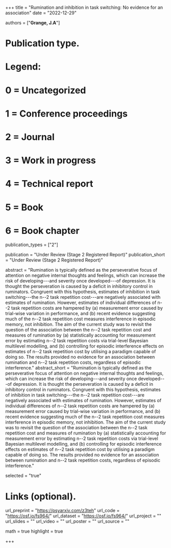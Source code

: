 +++
title = "Rumination and inhibition in task switching: No evidence for an association"
date = "2022-12-29"

authors = ["**Grange, J.A**"]

# Publication type.
# Legend:
# 0 = Uncategorized
# 1 = Conference proceedings
# 2 = Journal
# 3 = Work in progress
# 4 = Technical report
# 5 = Book
# 6 = Book chapter
publication_types = ["2"]

publication = "Under Review (Stage 2 Registered Report)"
publication_short = "Under Review (Stage 2 Registered Report)"

abstract = "Rumination is typically defined as the perseverative focus of attention on negative internal thoughts and feelings, which can increase the risk of developing---and severity once developed---of depression. It is thought the perseveration is caused by a deficit in inhibitory control in ruminators. Congruent with this hypothesis, estimates of inhibition in task switching---the n--2 task repetition cost---are negatively associated with estimates of rumination. However, estimates of individual differences of n--2 task repetition costs are hampered by (a) measurement error caused by trial-wise variation in performance, and (b) recent evidence suggesting much of the n--2 task repetition cost measures interference in episodic memory, not inhibition. The aim of the current study was to revisit the question of the association between the n--2 task repetition cost and measures of rumination by (a) statistically accounting for measurement error by estimating n--2 task repetition costs via trial-level Bayesian multilevel modelling, and (b) controlling for episodic interference effects on estimates of n--2 task repetition cost by utilising a paradigm capable of doing so. The results provided no evidence for an association between rumination and n--2 task repetition costs, regardless of episodic interference."
abstract_short = "Rumination is typically defined as the perseverative focus of attention on negative internal thoughts and feelings, which can increase the risk of developing---and severity once developed---of depression. It is thought the perseveration is caused by a deficit in inhibitory control in ruminators. Congruent with this hypothesis, estimates of inhibition in task switching---the n--2 task repetition cost---are negatively associated with estimates of rumination. However, estimates of individual differences of n--2 task repetition costs are hampered by (a) measurement error caused by trial-wise variation in performance, and (b) recent evidence suggesting much of the n--2 task repetition cost measures interference in episodic memory, not inhibition. The aim of the current study was to revisit the question of the association between the n--2 task repetition cost and measures of rumination by (a) statistically accounting for measurement error by estimating n--2 task repetition costs via trial-level Bayesian multilevel modelling, and (b) controlling for episodic interference effects on estimates of n--2 task repetition cost by utilising a paradigm capable of doing so. The results provided no evidence for an association between rumination and n--2 task repetition costs, regardless of episodic interference."

selected = "true"

# Links (optional).
url_preprint = "https://psyarxiv.com/z3teh"
url_code = "https://osf.io/fs964/"
url_dataset = "https://osf.io/fs964/"
url_project = ""
url_slides = ""
url_video = ""
url_poster = ""
url_source = ""

math = true
highlight = true

+++
